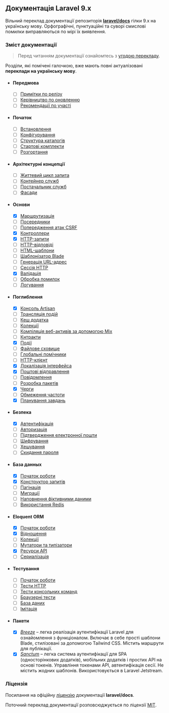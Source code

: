 ## Документація Laravel 9.x

Вільний переклад документації репозиторія [**laravel/docs**](https://github.com/laravel/docs/tree/9.x) гілки 9.x на українську мову. Орфографічні, пунктуаційні та суворі смислові помилки виправляються по мірі їх виявлення.

<a name="navigation"></a>

### Зміст документації

> Перед читанням документації ознайомтесь з [угодою перекладу]().

Розділи, які помічені галочкою, вже мають повні актуалізовані **переклади на українську мову**.

- #### Передмова
  - [ ] [Примітки по релізу](./docs/releases.md)
  - [ ] [Керівництво по оновленню](./docs/upgrade.md)
  - [ ] [Рекомендації по участі](./docs/contributions.md)
- #### Початок
  - [ ] [Встановлення](./docs/installation.md)
  - [ ] [Конфігурування](./docs/configuration.md)
  - [ ] [Структура каталогів](./docs/structure.md)
  - [ ] [Стартові комплекти](./docs/starter-kits.md)
  - [ ] [Розгортання](./docs/deployment.md)
- #### Архітектурні концепції
  - [ ] [Життевий цикл запита](./docs/lifecycle.md)
  - [ ] [Контейнер служб](./docs/container.md)
  - [ ] [Постачальник служб](./docs/providers.md)
  - [ ] [Фасади](./docs/facades.md)
- #### Основи
  - [x] [Маршрутизація](./docs/routing.md)
  - [ ] [Посередники](./docs/middleware.md)
  - [ ] [Попередження атак CSRF](./docs/csrf.md)
  - [x] [Контроллери](./docs/controllers.md)
  - [x] [HTTP-запити](./docs/requests.md)
  - [ ] [HTTP-відповіді](./docs/responses.md)
  - [ ] [HTML-шаблони](./docs/views.md)
  - [ ] [Шаблонізатор Blade](./docs/blade.md)
  - [ ] [Генерація URL-адрес](./docs/urls.md)
  - [ ] [Сессія HTTP](./docs/session.md)
  - [x] [Валідація](./docs/validation.md)
  - [ ] [Обробка помилок](./docs/errors.md)
  - [ ] [Логування](./docs/logging.md)
- #### Поглиблення
  - [x] [Консоль Artisan](./docs/artisan.md)
  - [ ] [Трансляція подій](./docs/broadcasting.md)
  - [ ] [Кеш додатка](./docs/cache.md)
  - [ ] [Колекції](./docs/collections.md)
  - [ ] [Компіляція веб-активів за допомогою Mix](./docs/mix.md)
  - [ ] [Кнтракти](./docs/contracts.md)
  - [x] [Події](./docs/events.md)
  - [ ] [Файлове сховище](./docs/filesystem.md)
  - [ ] [Глобальні помічники](./docs/helpers.md)
  - [ ] [HTTP-клієнт](./docs/http-client.md)
  - [x] [Локалізація інтерфейса](./docs/localization.md)
  - [x] [Поштові відправлення](./docs/mail.md)
  - [ ] [Повідомлення](./docs/notifications.md)
  - [ ] [Розробка пакетів](./docs/packages.md)
  - [x] [Черги](./docs/queues.md)
  - [ ] [Обмеження частоти](./docs/rate-limiting.md)
  - [x] [Планування завдань](./docs/scheduling.md)
- #### Безпека
  - [x] [Автентифікація](./docs/authentication.md)
  - [ ] [Авторизація](./docs/authorization.md)
  - [ ] [Підтвердження електронної пошти](./docs/verification.md)
  - [ ] [Шифрування](./docs/encryption.md)
  - [ ] [Хешування](./docs/hashing.md)
  - [ ] [Скидання пароля](./docs/passwords.md)
- #### База данных
  - [x] [Початок роботи](./docs/database.md)
  - [x] [Конструктор запитів](./docs/queries.md)
  - [ ] [Пагінація](./docs/pagination.md)
  - [ ] [Миграції](./docs/migrations.md)
  - [ ] [Наповнення фіктивними даними](./docs/seeding.md)
  - [ ] [Використання Redis](./docs/redis.md)
- #### Eloquent ORM
  - [x] [Початок роботи](./docs/eloquent.md)
  - [x] [Відношення](./docs/eloquent-relationships.md)
  - [ ] [Колекції](./docs/eloquent-collections.md)
  - [ ] [Мутатори та типізатори](./docs/eloquent-mutators.md)
  - [x] [Ресурси API](./docs/eloquent-resources.md)
  - [ ] [Сериалізація](./docs/eloquent-serialization.md)
- #### Тестування
  - [ ] [Початок роботи](./docs/testing.md)
  - [ ] [Тести HTTP](./docs/http-tests.md)
  - [ ] [Тести консольних команд](./docs/console-tests.md)
  - [ ] [Браузерні тести](./docs/dusk.md)
  - [ ] [База даних](./docs/database-testing.md)
  - [ ] [Імітація](./docs/mocking.md)
- #### Пакети
  - [x] [_Breeze_](./docs/starter-kits.md#laravel-breeze) – легка реалізація аутентифікації Laravel для ознайомлення з функціоналом. Включає в себе прості шаблони Blade, стилізовані за допомогою Tailwind CSS. Містить маршрути для публікації.
  - [x] [_Sanctum_](./docs/sanctum.md) – легка система аутентифікації для SPA (односторінкових додатків), мобільних додатків і простих API на основі токенів. Управління токенами API, автентифікація сесії. Не містить жодних шаблонів. Використовується в Laravel Jetstream.

<a name="license"></a>

### Ліцензія

Посилання на офіційну [ліцензію](https://github.com/laravel/docs/blob/9.x/license.md) документації **laravel/docs**.

Поточний переклад документації розповсюджується по ліцензії [MIT](LICENSE).
